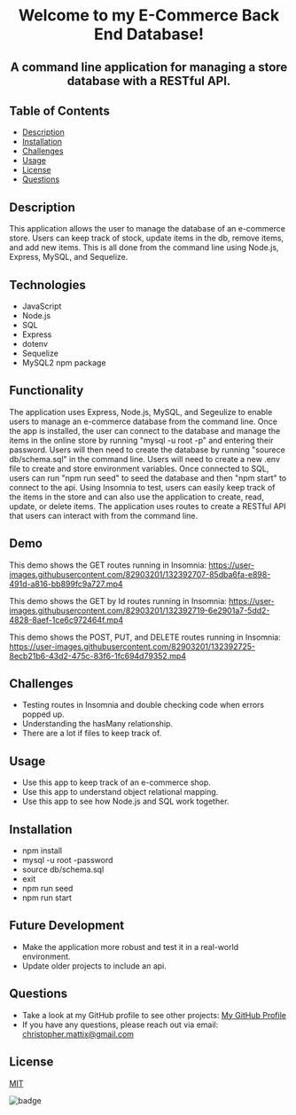 

# <p align="center">Welcome to my E-Commerce Back End Database!</p> 
## <p align="center">A command line application for managing a store database with a RESTful API.</p>

## Table of Contents
  * [Description](#description)
  * [Installation](#installation)
  * [Challenges](#challenges)
  * [Usage](#usage)
  * [License](#license)
  * [Questions](#questions)

## Description

This application allows the user to manage the database of an e-commerce store. Users can keep track of stock, update items in the db, remove items, and add new items. This is all done from the command line using Node.js, Express, MySQL, and Sequelize.  
 
## Technologies
* JavaScript
* Node.js
* SQL
* Express
* dotenv
* Sequelize
* MySQL2 npm package



## Functionality
The application uses Express, Node.js, MySQL, and Segeulize to enable users to manage an e-commerce database from the command line. Once the app is installed, the user can connect to the database and manage the items in the online store by running "mysql -u root -p" and entering their password. Users will then need to create the database by running "sourece db/schema.sql" in the command line. Users will need to create a new .env file to create and store environment variables. Once connected to SQL, users can run "npm run seed" to seed the database and then "npm start" to connect to the api. Using Insomnia to test, users can easily keep track of the items in the store and can also use the application to create, read, update, or delete items. The application uses routes to create a RESTful API that users can interact with from the command line.  


## Demo
This demo shows the GET routes running in Insomnia:
https://user-images.githubusercontent.com/82903201/132392707-85dba6fa-e898-491d-a816-bb899fc9a727.mp4


This demo shows the GET by Id routes running in Insomnia:
https://user-images.githubusercontent.com/82903201/132392719-6e2901a7-5dd2-4828-8aef-1ce6c972464f.mp4


This demo shows the POST, PUT, and DELETE routes running in Insomnia:
https://user-images.githubusercontent.com/82903201/132392725-8ecb21b6-43d2-475c-83f6-1fc694d79352.mp4


## Challenges

* Testing routes in Insomnia and double checking code when errors popped up. 
* Understanding the hasMany relationship.
* There are a lot if files to keep track of. 

## Usage
* Use this app to keep track of an e-commerce shop.
* Use this app to understand object relational mapping.
* Use this app to see how Node.js and SQL work together. 

## Installation
* npm install
* mysql -u root -password
* source db/schema.sql
* exit
* npm run seed 
* npm run start

## Future Development
* Make the application more robust and test it in a real-world environment.
* Update older projects to include an api. 

## Questions
* Take a look at my GitHub profile to see other projects: 
[My GitHub Profile](https://github.com/BeardoMattix)
* If you have any questions, please reach out via email: christopher.mattix@gmail.com

## License
[MIT](https://opensource.org/licenses/MIT)

![badge](https://img.shields.io/static/v1?label=License&message=MIT&color=success)